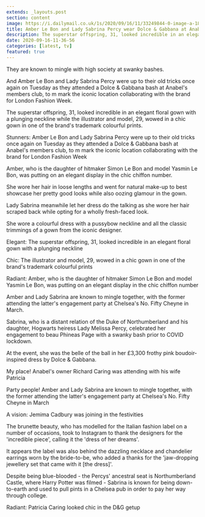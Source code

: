 ```yaml
---
extends: _layouts.post
section: content
image: https://i.dailymail.co.uk/1s/2020/09/16/11/33249844-0-image-a-18_1600252349168.jpg 
title: Amber Le Bon and Lady Sabrina Percy wear Dolce & Gabbana at Anabels 
description: The superstar offspring, 31, looked incredible in an elegant floral gown with a plunging neckline while the illustrator and model, 29, wowed in a chic gown 
date: 2020-09-16-11-36-56 
categories: [latest, tv] 
featured: true 
--- 
```

They are known to mingle with high society at swanky bashes. 

And Amber Le Bon and Lady Sabrina Percy were up to their old tricks once again on Tuesday as they attended a Dolce & Gabbana bash at Anabel's members club, to m mark the iconic location collaborating with the brand for London Fashion Week. 

The superstar offspring, 31, looked incredible in an elegant floral gown with a plunging neckline while the illustrator and model, 29, wowed in a chic gown in one of the brand's trademark colourful prints. 

Stunners: Amber Le Bon and Lady Sabrina Percy were up to their old tricks once again on Tuesday as they attended a Dolce & Gabbana bash at Anabel's members club, to m mark the iconic location collaborating with the brand for London Fashion Week

Amber, who is the daughter of hitmaker Simon Le Bon and model Yasmin Le Bon, was putting on an elegant display in the chic chiffon number. 

She wore her hair in loose lengths and went for natural make-up to best showcase her pretty good looks while also oozing glamour in the gown. 

Lady Sabrina meanwhile let her dress do the talking as she wore her hair scraped back while opting for a wholly fresh-faced look. 

She wore a colourful dress with a pussybow neckline and all the classic trimmings of a gown from the iconic designer. 

Elegant: The superstar offspring, 31, looked incredible in an elegant floral gown with a plunging neckline 

Chic: The illustrator and model, 29, wowed in a chic gown in one of the brand's trademark colourful prints

Radiant: Amber, who is the daughter of hitmaker Simon Le Bon and model Yasmin Le Bon, was putting on an elegant display in the chic chiffon number

Amber and Lady Sabrina are known to mingle together, with the former attending the latter's engagement party at Chelsea's No. Fifty Cheyne in March.  

Sabrina, who is a distant relation of the Duke of Northumberland and his daughter, Hogwarts heiress Lady Melissa Percy, celebrated her engagement to beau Phineas Page with a swanky bash prior to COVID lockdown. 

At the event, she was the belle of the ball in her £3,300 frothy pink boudoir-inspired dress by Dolce & Gabbana.

My place! Anabel's owner Richard Caring was attending with his wife Patricia 

Party people! Amber and Lady Sabrina are known to mingle together, with the former attending the latter's engagement party at Chelsea's No. Fifty Cheyne in March

A vision: Jemima Cadbury was joining in the festivities 

The brunette beauty, who has modelled for the Italian fashion label on a number of occasions, took to Instagram to thank the designers for the 'incredible piece', calling it the 'dress of her dreams'. 

It appears the label was also behind the dazzling necklace and chandelier earrings worn by the bride-to-be, who added a thanks for the 'jaw-dropping jewellery set that came with it [the dress]'. 

Despite being blue-blooded - the Percys' ancestral seat is Northumberland Castle, where Harry Potter was filmed - Sabrina is known for being down-to-earth and used to pull pints in a Chelsea pub in order to pay her way through college. 

Radiant: Patricia Caring looked chic in the D&G getup 

 

  



